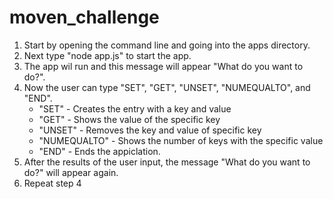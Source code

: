 # moven_challenge

1) Start by opening the command line and going into the apps directory.
2) Next type "node app.js" to start the app.
3) The app wil run and this message will appear "What do you want to do?".
4) Now the user can type "SET", "GET", "UNSET", "NUMEQUALTO", and "END".
    - "SET" - Creates the entry with a key and value
    - "GET" - Shows the value of the specific key
    - "UNSET" - Removes the key and value of specific key
    - "NUMEQUALTO" - Shows the number of keys with the specific value
    - "END" - Ends the appiclation.
5) After the results of the user input, the message "What do you want to do?" will appear again.
6) Repeat step 4 
